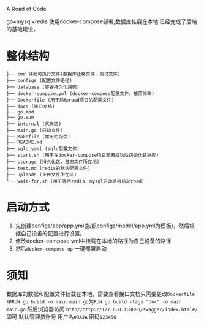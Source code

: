 A Road of Code

go+mysql+redis 使用docker-compose部署,数据库挂载在本地
已经完成了后端的基础建设，
# 整体结构
```
├── cmd 辅助可执行文件(数据库迁移文件，测试文件)
├── configs (配置文件路径)
├── database (容器持久化路径)
├── docker-compose.yml (docker-compose配置文件，按需修改)
├── Dockerfile (用于启动road项目的配置文件)
├── docs (接口文档)
├── go.mod
├── go.sum
├── internal (代码区)
├── main.go (启动文件)
├── Makefile (常用的指令)
├── README.md
├── sqlc.yaml (sqlc配置文件)
├── start.sh (用于在docker-compose项目部署成功后初始化数据库)
├── storage (持久化区，日志文件所在地)
├── test.md (redis的默认配置文件)
├── uploads (上传文件所在区)
└── wait-for.sh (用于等待redis，mysql启动后再启动road)
```
# 启动方式
1. 先创建configs/app/app.yml(按照configs/model/app.yml为模板)，然后根据自己设备的配置进行设置。
2. 修改docker-compose.yml中挂载在本地的路径为自己设备的路径
3. 然后`docker-compose up` 一键部署启动
# 须知
数据库的数据和配置文件挂载在本地，需要查看接口文档只需要更改`Dockerfile`中`RUN go build -o main main.go`为`RUN go build -tags "doc" -o main main.go`
然后浏览器访问 `http//http://127.0.0.1:8080/swagger/index.html#/` 即可
默认管理员账号 用户名`0RAJA` 密码`123456`
